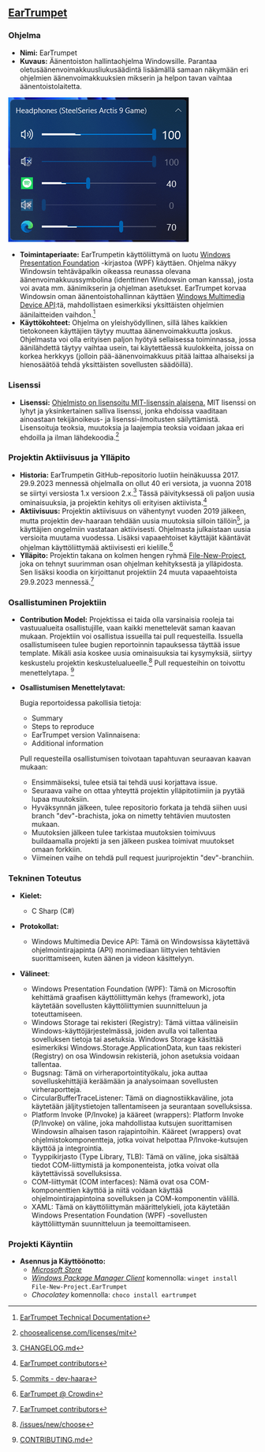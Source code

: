 
## [EarTrumpet](https://github.com/File-New-Project/EarTrumpet)

### Ohjelma
- **Nimi:** EarTrumpet
- **Kuvaus:** Äänentoiston hallintaohjelma Windowsille. Parantaa oletusäänenvoimakkuusliukusäädintä lisäämällä samaan näkymään eri ohjelmien äänenvoimakkuuksien mikserin ja helpon tavan vaihtaa äänentoistolaitetta.

![Äänilaite, pää-äänenvoimakkuus ja mikseri](res/interface.png)
- **Toimintaperiaate:** EarTrumpetin käyttöliittymä on luotu [Windows Presentation Foundation](https://learn.microsoft.com/en-us/dotnet/desktop/wpf/overview/?view=netdesktop-7.0) -kirjastoa (WPF) käyttäen. Ohjelma näkyy Windowsin tehtäväpalkin oikeassa reunassa olevana äänenvoimakkuussymbolina (identtinen Windowsin oman kanssa), josta voi avata mm. äänimikserin ja ohjelman asetukset. EarTrumpet korvaa Windowsin oman äänentoistohallinnan käyttäen [Windows Multimedia Device API](https://learn.microsoft.com/en-us/windows/win32/api/_multimedia/):tä, mahdollistaen esimerkiksi yksittäisten ohjelmien äänilaitteiden vaihdon.[^toiminta]
- **Käyttökohteet:** Ohjelma on yleishyödyllinen, sillä lähes kaikkien tietokoneen käyttäjien täytyy muuttaa äänenvoimakkuutta joskus. Ohjelmasta voi olla erityisen paljon hyötyä sellaisessa toiminnassa, jossa äänilähdettä täytyy vaihtaa usein, tai käytettäessä kuulokkeita, joissa on korkea herkkyys (jolloin pää-äänenvoimakkuus pitää laittaa alhaiseksi ja hienosäätöä tehdä yksittäisten sovellusten säädöillä).

### Lisenssi
- **Lisenssi:** [Ohjelmisto on lisensoitu MIT-lisenssin alaisena.](https://github.com/File-New-Project/EarTrumpet/blob/master/LICENSE) MIT lisenssi on lyhyt ja yksinkertainen salliva lisenssi, jonka ehdoissa vaaditaan ainoastaan tekijänoikeus- ja lisenssi-ilmoitusten säilyttämistä. Lisensoituja teoksia, muutoksia ja laajempia teoksia voidaan jakaa eri ehdoilla ja ilman lähdekoodia.[^lisenssi]

### Projektin Aktiivisuus ja Ylläpito
- **Historia:** EarTrumpetin GitHub-repositorio luotiin heinäkuussa 2017. 29.9.2023 mennessä ohjelmalla on ollut 40 eri versiota, ja vuonna 2018 se siirtyi versiosta 1.x versioon 2.x.[^changelog] Tässä päivityksessä oli paljon uusia ominaisuuksia, ja projektin kehitys oli erityisen aktiivista.[^contributors]
- **Aktiivisuus:** Projektin aktiivisuus on vähentynyt vuoden 2019 jälkeen, mutta projektin dev-haaraan tehdään uusia muutoksia silloin tällöin[^dev], ja käyttäjien ongelmiin vastataan aktiivisesti. Ohjelmasta julkaistaan uusia versioita muutama vuodessa. Lisäksi vapaaehtoiset käyttäjät kääntävät ohjelman käyttöliittymää aktiivisesti eri kielille.[^kielet]
- **Ylläpito:** Projektin takana on kolmen hengen ryhmä [File-New-Project](https://github.com/File-New-Project), joka on tehnyt suurimman osan ohjelman kehityksestä ja ylläpidosta. Sen lisäksi koodia on kirjoittanut projektiin 24 muuta vapaaehtoista 29.9.2023 mennessä.[^contributors]

### Osallistuminen Projektiin
- **Contribution Model:** Projektissa ei taida olla varsinaisia rooleja tai vastuualueita osallistujille, vaan kaikki menettelevät saman kaavan mukaan. Projektiin voi osallistua issueilla tai pull requesteilla. Issuella osallistumiseen tulee bugien reportoinnin tapauksessa täyttää issue template. Mikäli asia koskee uusia ominaisuuksia tai kysymyksiä, siirtyy keskustelu projektin keskustelualueelle.[^issues]  Pull requesteihin on toivottu menettelytapa. [^contributing]
- **Osallistumisen Menettelytavat:**

  Bugia reportoidessa pakollisia tietoja: 
  - Summary
  - Steps to reproduce
  - EarTrumpet version
  Valinnaisena:
  - Additional information

  Pull requesteilla osallistumisen toivotaan tapahtuvan seuraavan kaavan mukaan: 
  - Ensimmäiseksi, tulee etsiä tai tehdä uusi korjattava issue. 
  - Seuraava vaihe on ottaa yhteyttä projektin ylläpitotiimiin ja pyytää lupaa muutoksiin. 
  - Hyväksynnän jälkeen, tulee repositorio forkata ja tehdä siihen uusi branch "dev"-brachista, joka on nimetty tehtävien muutosten mukaan. 
  - Muutoksien jälkeen tulee tarkistaa muutoksien toimivuus buildaamalla projekti ja sen jälkeen puskea toimivat muutokset omaan forkkiin. 
  - Viimeinen vaihe on tehdä pull request juuriprojektin "dev"-branchiin.

### Tekninen Toteutus
- **Kielet:**
  - C Sharp (C#)
- **Protokollat:**
	- Windows Multimedia Device API: Tämä on Windowsissa käytettävä ohjelmointirajapinta (API) monimediaan liittyvien tehtävien suorittamiseen, kuten äänen ja videon käsittelyyn.

- **Välineet**:
  - Windows Presentation Foundation (WPF): Tämä on Microsoftin kehittämä graafisen käyttöliittymän kehys (framework), jota käytetään sovellusten käyttöliittymien suunnitteluun ja toteuttamiseen.
  - Windows Storage tai rekisteri (Registry): Tämä viittaa välineisiin Windows-käyttöjärjestelmässä, joiden avulla voi tallentaa sovelluksen tietoja tai asetuksia. Windows Storage käsittää esimerkiksi Windows.Storage.ApplicationData, kun taas rekisteri (Registry) on osa Windowsin rekisteriä, johon asetuksia voidaan tallentaa.
  - Bugsnag: Tämä on virheraportointityökalu, joka auttaa sovelluskehittäjiä keräämään ja analysoimaan sovellusten virheraportteja.
  - CircularBufferTraceListener: Tämä on diagnostiikkaväline, jota käytetään jäljitystietojen tallentamiseen ja seurantaan sovelluksissa.
  - Platform Invoke (P/Invoke) ja kääreet (wrappers): Platform Invoke (P/Invoke) on väline, joka mahdollistaa kutsujen suorittamisen Windowsin alhaisen tason rajapintoihin. Kääreet (wrappers) ovat ohjelmistokomponentteja, jotka voivat helpottaa P/Invoke-kutsujen käyttöä ja integrointia.
  - Tyyppikirjasto (Type Library, TLB): Tämä on väline, joka sisältää tiedot COM-liittymistä ja komponenteista, jotka voivat olla käytettävissä sovelluksissa.
  - COM-liittymät (COM interfaces): Nämä ovat osa COM-komponenttien käyttöä ja niitä voidaan käyttää ohjelmointirajapintoina sovelluksen ja COM-komponentin välillä.
  - XAML: Tämä on käyttöliittymän määrittelykieli, jota käytetään Windows Presentation Foundation (WPF) -sovellusten käyttöliittymän suunnitteluun ja teemoittamiseen.



### Projekti Käyntiin
- **Asennus ja Käyttöönotto:**
  - [*Microsoft Store*](https://www.microsoft.com/store/apps/9nblggh516xp)
  - [*Windows Package Manager Client*](https://github.com/microsoft/winget-cli) komennolla: `winget install File-New-Project.EarTrumpet`
  - *Chocolatey* komennolla: `choco install eartrumpet`



[^toiminta]: [EarTrumpet Technical Documentation](https://github.com/File-New-Project/EarTrumpet/blob/master/EarTrumpet/README.md)
[^lisenssi]: [choosealicense.com/licenses/mit](https://choosealicense.com/licenses/mit/)
[^changelog]: [CHANGELOG.md](https://github.com/File-New-Project/EarTrumpet/blame/master/CHANGELOG.md)
[^dev]: [Commits - dev-haara](https://github.com/File-New-Project/EarTrumpet/commits/dev)
[^kielet]: [EarTrumpet @ Crowdin](https://crowdin.com/project/eartrumpet)
[^contributors]: [EarTrumpet contributors](https://github.com/File-New-Project/EarTrumpet/graphs/contributors)
[^issues]: [/issues/new/choose](https://github.com/File-New-Project/EarTrumpet/issues/new/choose)
[^contributing]: [CONTRIBUTING.md](https://github.com/File-New-Project/EarTrumpet/blob/master/CONTRIBUTING.md)
